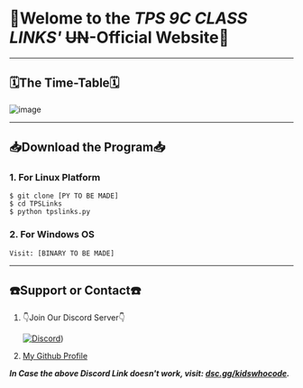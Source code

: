 # 🎉Welome to the _TPS 9C CLASS LINKS'_ ~~UN~~-Official Website🎉

---

## 🗓️The Time-Table🗓️
						
![image](https://user-images.githubusercontent.com/77138706/122703194-a2882900-d26e-11eb-863c-b1adfa27c2c3.png)


---


## 📥Download the Program📥

### 1. For Linux Platform
```shell
$ git clone [PY TO BE MADE]
$ cd TPSLinks
$ python tpslinks.py
```


### 2. For Windows OS
```shell
Visit: [BINARY TO BE MADE]
```


---



## ☎️Support or Contact☎️ 

1. 👇Join Our Discord Server👇

   [![Discord](https://discord.com/api/guilds/819085006978023475/embed.png?style=banner3)](dsc.gg/KidsWhoCode))
2. [My Github Profile](https://github.com/v1s1t0r999/)

***In Case the above Discord Link doesn't work, visit: [dsc.gg/kidswhocode](dsc.gg/kidswhocode).***



